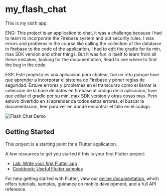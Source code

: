 # my_flash_chat
This is my sixth app.


ENG:
This project is an application to chat, it was a challenge because I had to learn to incorporate the Firebase system and put security rules.
I was errors and problems in the course like calling the collection of the database in firebase to the code of the application, I had to
edit the gradle for its min, max SDK version and other things. But it was fun in itself to learn from all these mistakes, looking for the documentation,
Read to see where to find the bug in the code.

ESP:
Este projecto es una aplicacion para chatear, fue un reto porque tuve que aprender a incorporar el sistema de Firebase y poner reglas de seguridad. 
Estuve errores y problemes en el transcurso como el llamar la coleccion de la base de datos en firebase al codigo de la aplicacion, tuve que 
editar el gradle por su min, max SDK version y otras cosas mas. Pero estuvo divertido en si aprender de todos estos errores, el buscar la documentacion,
leer para ver en donde encontrar el fallo en el codigo. 

![Flash Chat Demo](https://user-images.githubusercontent.com/77897104/165976567-88ce787d-3a91-4de1-85ca-73cfa1507b12.png)

## Getting Started

This project is a starting point for a Flutter application.

A few resources to get you started if this is your first Flutter project:

- [Lab: Write your first Flutter app](https://flutter.dev/docs/get-started/codelab)
- [Cookbook: Useful Flutter samples](https://flutter.dev/docs/cookbook)

For help getting started with Flutter, view our
[online documentation](https://flutter.dev/docs), which offers tutorials,
samples, guidance on mobile development, and a full API reference.

